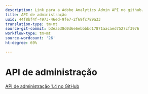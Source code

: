 ```yaml
---
description: Link para a Adobe Analytics Admin API no github.
title: API de administração
uuid: 44f8bf4f-4973-46ed-9fe7-2f69fc789a33
translation-type: tm+mt
source-git-commit: b3ea538d0d6e6ebbbbd17871aacaed7527cf3976
workflow-type: tm+mt
source-wordcount: '26'
ht-degree: 69%

---
```



# API de administração

[API de administração 1.4 no GitHub](https://github.com/AdobeDocs/analytics-1.4-apis/blob/master/docs/admin-api/index.md)
